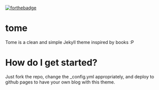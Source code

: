 [![forthebadge](https://forthebadge.com/images/badges/built-with-love.svg)](https://forthebadge.com)

# tome

Tome is a clean and simple Jekyll theme inspired by books :P

# How do I get started?

Just fork the repo, change the _config.yml appropriately, and deploy to github pages to have your own blog with this theme.
